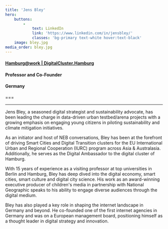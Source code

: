 ```yaml
---
title: 'Jens Bley'
hero:
    buttons:
        -
            text: LinkedIn
            link: 'https://www.linkedin.com/in/jensbley/'
            classes: 'bg-primary text-white hover:text-black'
    image: bley.jpg
media_order: bley.jpg
---
```


#### [Hamburg@work | DigitalCluster.Hamburg](https://www.digitalcluster.hamburg)
#### Professor and Co-Founder
#### Germany
===
***
Jens Bley, a seasoned digital strategist and sustainability advocate, has been leading the charge in data-driven urban testbed/arena projects with a growing emphasis on engaging young citizens in piloting sustainability and climate mitigation initiatives.

As an initiator and host of NEB conversations, Bley has been at the forefront of driving Smart Cities and Digital Transition clusters for the EU International Urban and Regional Cooperation (IURC) program across Asia & Australasia. Additionally, he serves as the Digital Ambassador to the digital cluster of Hamburg.

With 15 years of experience as a visiting professor at top universities in Berlin and Hamburg, Bley has deep dived into the digital economy, smart cities, smart culture and digital city science. His work as an award-winning executive producer of children's media in partnership with National Geographic speaks to his ability to engage diverse audiences through the digital medium.

Bley has also played a key role in shaping the internet landscape in Germany and beyond. He co-founded one of the first internet agencies in Germany and was on a European management board, positioning himself as a thought leader in digital strategy and innovation.